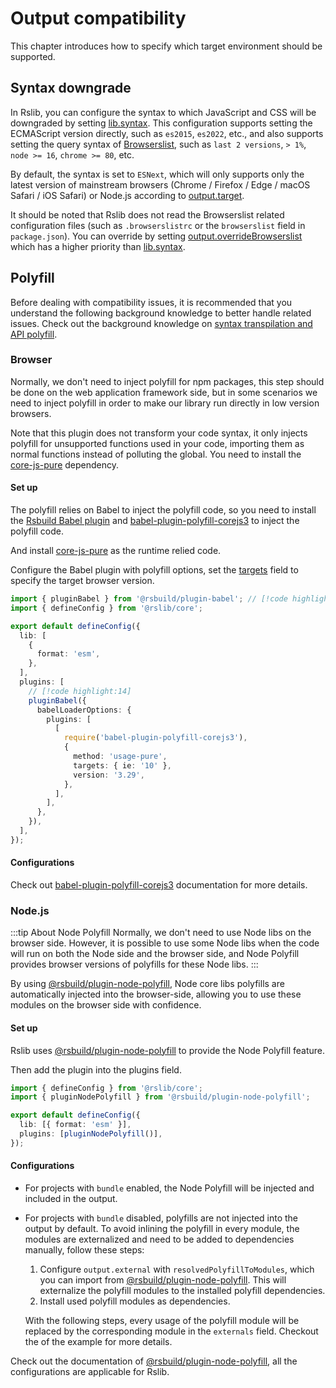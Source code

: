 

# Output compatibility

This chapter introduces how to specify which target environment should be supported.

## Syntax downgrade

In Rslib, you can configure the syntax to which JavaScript and CSS will be downgraded by setting [lib.syntax](/config/lib/syntax.md). This configuration supports setting the ECMAScript version directly, such as `es2015`, `es2022`, etc., and also supports setting the query syntax of [Browserslist](https://browsersl.ist/), such as `last 2 versions`, `> 1%`, `node >= 16`, `chrome >= 80`, etc.

By default, the syntax is set to `ESNext`, which will only supports only the latest version of mainstream browsers (Chrome / Firefox / Edge / macOS Safari / iOS Safari) or Node.js according to [output.target](/config/rsbuild/output.md#outputtarget).

It should be noted that Rslib does not read the Browserslist related configuration files (such as `.browserslistrc` or the `browserslist` field in `package.json`). You can override by setting [output.overrideBrowserslist](/config/rsbuild/output.md#outputoverridebrowserslist) which has a higher priority than [lib.syntax](/config/lib/syntax.md).

## Polyfill

Before dealing with compatibility issues, it is recommended that you understand the following background knowledge to better handle related issues. Check out the background knowledge on [syntax transpilation and API polyfill](https://rsbuild.rs/guide/advanced/browser-compatibility#syntax-downgrade-and-api-downgrade).

### Browser

Normally, we don't need to inject polyfill for npm packages, this step should be done on the web application framework side, but in some scenarios we need to inject polyfill in order to make our library run directly in low version browsers.

Note that this plugin does not transform your code syntax, it only injects polyfill for unsupported functions used in your code, importing them as normal functions instead of polluting the global. You need to install the [core-js-pure](https://www.npmjs.com/package/core-js-pure) dependency.

#### Set up

The polyfill relies on Babel to inject the polyfill code, so you need to install the [Rsbuild Babel plugin](https://rsbuild.rs/plugins/list/plugin-babel) and [babel-plugin-polyfill-corejs3](https://www.npmjs.com/package/babel-plugin-polyfill-corejs3) to inject the polyfill code.

And install [core-js-pure](https://www.npmjs.com/package/core-js-pure) as the runtime relied code.

Configure the Babel plugin with polyfill options, set the [targets](https://babeljs.io/docs/options#targets) field to specify the target browser version.

```ts title="rslib.config.ts"
import { pluginBabel } from '@rsbuild/plugin-babel'; // [!code highlight]
import { defineConfig } from '@rslib/core';

export default defineConfig({
  lib: [
    {
      format: 'esm',
    },
  ],
  plugins: [
    // [!code highlight:14]
    pluginBabel({
      babelLoaderOptions: {
        plugins: [
          [
            require('babel-plugin-polyfill-corejs3'),
            {
              method: 'usage-pure',
              targets: { ie: '10' },
              version: '3.29',
            },
          ],
        ],
      },
    }),
  ],
});
```

#### Configurations

Check out [babel-plugin-polyfill-corejs3](https://www.npmjs.com/package/babel-plugin-polyfill-corejs3) documentation for more details.

### Node.js

:::tip About Node Polyfill
Normally, we don't need to use Node libs on the browser side. However, it is possible to use some Node libs when the code will run on both the Node side and the browser side, and Node Polyfill provides browser versions of polyfills for these Node libs.
:::

By using [@rsbuild/plugin-node-polyfill](https://github.com/rspack-contrib/rsbuild-plugin-node-polyfill), Node core libs polyfills are automatically injected into the browser-side, allowing you to use these modules on the browser side with confidence.

#### Set up

Rslib uses [@rsbuild/plugin-node-polyfill](https://github.com/rspack-contrib/rsbuild-plugin-node-polyfill) to provide the Node Polyfill feature.

Then add the plugin into the plugins field.

```ts title="rslib.config.ts"
import { defineConfig } from '@rslib/core';
import { pluginNodePolyfill } from '@rsbuild/plugin-node-polyfill';

export default defineConfig({
  lib: [{ format: 'esm' }],
  plugins: [pluginNodePolyfill()],
});
```

#### Configurations

* For projects with `bundle` enabled, the Node Polyfill will be injected and included in the output.
* For projects with `bundle` disabled, polyfills are not injected into the output by default. To avoid inlining the polyfill in every module, the modules are externalized and need to be added to dependencies manually, follow these steps:

  1. Configure `output.external` with `resolvedPolyfillToModules`, which you can import from [@rsbuild/plugin-node-polyfill](https://github.com/rspack-contrib/rsbuild-plugin-node-polyfill). This will externalize the polyfill modules to the installed polyfill dependencies.
  2. Install used polyfill modules as dependencies.

  With the following steps, every usage of the polyfill module will be replaced by the corresponding module in the `externals` field. Checkout the  of the example for more details.

Check out the documentation of [@rsbuild/plugin-node-polyfill](https://github.com/rspack-contrib/rsbuild-plugin-node-polyfill), all the configurations are applicable for Rslib.

